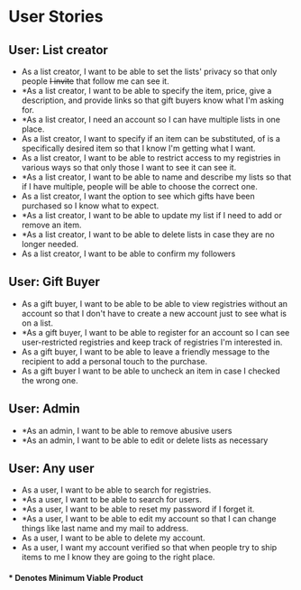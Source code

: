 # User Stories

## User: List creator
- As a list creator, I want to be able to set the lists' privacy so that only people ~~I invite~~ that follow me can see it.
- *As a list creator, I want to be able to specify the item, price, give a description, and provide 
  links so 
  that 
  gift buyers know what I'm asking for.
- *As a list creator, I need an account so I can have multiple lists in one place.
- As a list creator, I want to specify if an item can be substituted, of is a specifically desired item so that I 
  know I'm getting what I want.
- As a list creator, I want to be able to restrict access to my registries in various ways so that only those I want 
  to see it can see it.
- *As a list creator, I want to be able to name and describe my lists so that if I have multiple, people will be able 
  to choose the correct one.
- As a list creator, I want the option to see which gifts have been purchased so I know what to expect.
- *As a list creator, I want to be able to update my list if I need to add or remove an item. 
- *As a list creator, I want to be able to delete lists in case they are no longer needed. 
- As a list creator, I want to be able to confirm my followers

## User: Gift Buyer
- As a gift buyer, I want to be able to be able to view registries without an account so that I 
  don't have to create a new account just to see what is on a list.
- *As a gift buyer, I want to be able to register for an account so I can see user-restricted registries and keep 
  track of registries I'm interested in. 
- As a gift buyer, I want to be able to leave a friendly message to the recipient to add a personal touch to the 
  purchase.
- As a gift buyer I want to be able to uncheck an item in case I checked the wrong one.

## User: Admin
- *As an admin, I want to be able to remove abusive users
- *As an admin, I want to be able to edit or delete lists as necessary

## User: Any user
- As a user, I want to be able to search for registries.
- *As a user, I want to be able to search for users.
- *As a user, I want to be able to reset my password if I forget it.
- *As a user, I want to be able to edit my account so that I can change things like last name and my mail to address.
- As a user, I want to be able to delete my account.
- As a user, I want my account verified so that when people try to ship items to me I know they are going to the right place.

#### * Denotes Minimum Viable Product